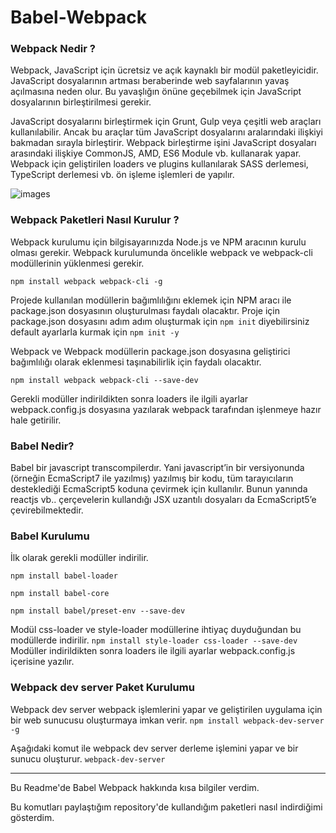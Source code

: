 # Babel-Webpack

### Webpack Nedir ?
Webpack, JavaScript için ücretsiz ve açık kaynaklı bir modül paketleyicidir.
JavaScript dosyalarının artması beraberinde web sayfalarının yavaş açılmasına neden olur.
Bu yavaşlığın önüne geçebilmek için JavaScript dosyalarının birleştirilmesi gerekir.

JavaScript dosyalarını birleştirmek için Grunt, Gulp veya çeşitli web araçları kullanılabilir.
Ancak bu araçlar tüm JavaScript dosyalarını aralarındaki ilişkiyi bakmadan sırayla birleştirir.
Webpack birleştirme işini JavaScript dosyaları arasındaki ilişkiye CommonJS, AMD, ES6 Module vb. kullanarak yapar.
Webpack için geliştirilen loaders ve plugins kullanılarak SASS derlemesi, TypeScript derlemesi vb. ön işleme işlemleri de yapılır.

![images](https://miro.medium.com/max/700/1*2_LVUWolpKBMPAscrmjQtA.png)

### Webpack Paketleri Nasıl Kurulur ?
Webpack kurulumu için bilgisayarınızda Node.js ve NPM aracının kurulu olması gerekir.
Webpack kurulumunda öncelikle webpack ve webpack-cli modüllerinin yüklenmesi gerekir.

`npm install webpack webpack-cli -g`

Projede kullanılan modüllerin bağımlılığını eklemek için NPM aracı ile package.json dosyasının oluşturulması faydalı olacaktır.
Proje için package.json dosyasını adım adım oluşturmak için  `npm init` diyebilirsiniz 
default ayarlarla kurmak için `npm init -y`

Webpack ve Webpack modüllerin package.json dosyasına geliştirici bağımlılığı olarak eklenmesi taşınabilirlik için faydalı olacaktır.

`npm install webpack webpack-cli --save-dev`

Gerekli modüller indirildikten sonra loaders ile ilgili ayarlar webpack.config.js dosyasına yazılarak webpack tarafından işlenmeye hazır hale getirilir.

### Babel Nedir?
Babel bir javascript transcompilerdır. Yani javascript’in bir versiyonunda (örneğin EcmaScript7 ile yazılmış) yazılmış bir kodu, tüm tarayıcıların desteklediği EcmaScript5 koduna çevirmek için kullanılır. Bunun yanında reactjs vb.. çerçevelerin kullandığı JSX uzantılı dosyaları da EcmaScript5’e çevirebilmektedir.

### Babel Kurulumu
İlk olarak gerekli modüller indirilir.

 `npm install babel-loader`
 
 `npm install babel-core`
 
 `npm install babel/preset-env --save-dev`

Modül css-loader ve style-loader modüllerine ihtiyaç duyduğundan bu modüllerde indirilir.
  `npm install style-loader css-loader --save-dev`
Modüller indirildikten sonra loaders ile ilgili ayarlar webpack.config.js içerisine yazılır.

### Webpack dev server Paket Kurulumu
Webpack dev server webpack işlemlerini yapar ve geliştirilen uygulama için bir web sunucusu oluşturmaya imkan verir.
  `npm install webpack-dev-server -g`

Aşağıdaki komut ile webpack dev server derleme işlemini yapar ve bir sunucu oluşturur.
  `webpack-dev-server`
 ************************************************************************************** 
Bu Readme'de Babel Webpack hakkında kısa bilgiler verdim.

Bu komutları paylaştığım repository'de kullandığım paketleri nasıl indirdiğimi gösterdim.
